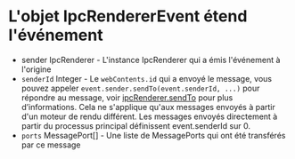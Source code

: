 # L'objet IpcRendererEvent étend l'événement

* sender IpcRenderer - L'instance IpcRenderer qui a émis l'événement à l'origine
* `senderId` Integer - Le `webContents.id` qui a envoyé le message, vous pouvez appeler `event.sender.sendTo(event.senderId, ...)` pour répondre au message, voir [ipcRenderer.sendTo][ipc-renderer-sendto] pour plus d’informations. Cela ne s'applique qu'aux messages envoyés à partir d'un moteur de rendu différent.  Les messages envoyés directement à partir du processus principal définissent event.senderId sur 0.
* `ports` MessagePort[] - Une liste de MessagePorts qui ont été transférés par ce message

[ipc-renderer-sendto]: ../ipc-renderer.md#ipcrenderersendtowebcontentsid-channel-args
